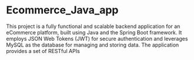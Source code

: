 # Ecommerce_Java_app
This project is a fully functional and scalable backend application for an eCommerce platform, built using Java and the Spring Boot framework. It employs JSON Web Tokens (JWT) for secure authentication and leverages MySQL as the database for managing and storing data. The application provides a set of RESTful APIs
